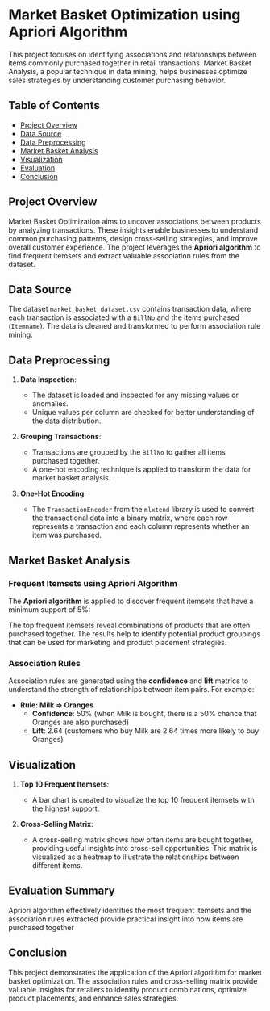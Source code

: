 # Market Basket Optimization using Apriori Algorithm
This project focuses on identifying associations and relationships between items commonly purchased together in retail transactions. Market Basket Analysis, a popular technique in data mining, helps businesses optimize sales strategies by understanding customer purchasing behavior.

## Table of Contents
- [Project Overview](#project-overview)
- [Data Source](#data-source)
- [Data Preprocessing](#data-preprocessing)
- [Market Basket Analysis](#market-basket-analysis)
- [Visualization](#visualization)
- [Evaluation](#evaluation)
- [Conclusion](#conclusion)

## Project Overview

Market Basket Optimization aims to uncover associations between products by analyzing transactions. These insights enable businesses to understand common purchasing patterns, design cross-selling strategies, and improve overall customer experience. The project leverages the **Apriori algorithm** to find frequent itemsets and extract valuable association rules from the dataset.

## Data Source

The dataset `market_basket_dataset.csv` contains transaction data, where each transaction is associated with a `BillNo` and the items purchased (`Itemname`). The data is cleaned and transformed to perform association rule mining.

## Data Preprocessing

1. **Data Inspection**: 
   - The dataset is loaded and inspected for any missing values or anomalies.
   - Unique values per column are checked for better understanding of the data distribution.

2. **Grouping Transactions**: 
   - Transactions are grouped by the `BillNo` to gather all items purchased together.
   - A one-hot encoding technique is applied to transform the data for market basket analysis.

3. **One-Hot Encoding**:
   - The `TransactionEncoder` from the `mlxtend` library is used to convert the transactional data into a binary matrix, where each row represents a transaction and each column represents whether an item was purchased.

## Market Basket Analysis

### Frequent Itemsets using Apriori Algorithm

The **Apriori algorithm** is applied to discover frequent itemsets that have a minimum support of 5%:

The top frequent itemsets reveal combinations of products that are often purchased together. The results help to identify potential product groupings that can be used for marketing and product placement strategies.

### Association Rules

Association rules are generated using the **confidence** and **lift** metrics to understand the strength of relationships between item pairs. For example:

- **Rule: Milk ⇒ Oranges**
  - **Confidence**: 50% (when Milk is bought, there is a 50% chance that Oranges are also purchased)
  - **Lift**: 2.64 (customers who buy Milk are 2.64 times more likely to buy Oranges)

## Visualization

1. **Top 10 Frequent Itemsets**:
   - A bar chart is created to visualize the top 10 frequent itemsets with the highest support.

2. **Cross-Selling Matrix**:
   - A cross-selling matrix shows how often items are bought together, providing useful insights into cross-sell opportunities. This matrix is visualized as a heatmap to illustrate the relationships between different items.

## Evaluation Summary

Apriori algorithm effectively identifies the most frequent itemsets and the association rules extracted provide practical insight into how items are purchased together

## Conclusion

This project demonstrates the application of the Apriori algorithm for market basket optimization. The association rules and cross-selling matrix provide valuable insights for retailers to identify product combinations, optimize product placements, and enhance sales strategies.
